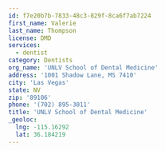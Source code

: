 ```yaml
---
id: f7e20b7b-7833-48c3-829f-8ca6f7ab7224
first_name: Valerie
last_name: Thompson
license: DMD
services:
  - dentist
category: Dentists
org_name: 'UNLV School of Dental Medicine'
address: '1001 Shadow Lane, MS 7410'
city: 'Las Vegas'
state: NV
zip: '89106'
phone: '(702) 895-3011'
title: 'UNLV School of Dental Medicine'
_geoloc:
  lng: -115.16292
  lat: 36.184219
---
```

